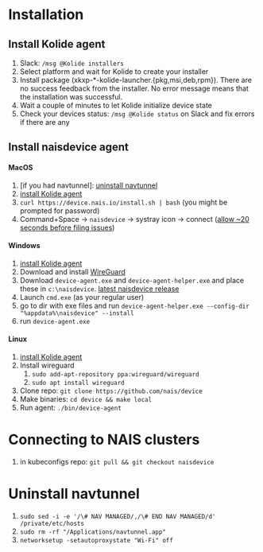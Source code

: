 # Installation

## Install Kolide agent
1. Slack: `/msg @Kolide installers`
2. Select platform and wait for Kolide to create your installer
3. Install package (xkxp-\*-kolide-launcher.{pkg,msi,deb,rpm}). There are no success feedback from the installer. No error message means that the installation was successful.
4. Wait a couple of minutes to let Kolide initialize device state
5. Check your devices status: `/msg @Kolide status` on Slack and fix errors if there are any

## Install naisdevice agent
#### MacOS 
1. [if you had navtunnel]: [uninstall navtunnel](#uninstall-navtunnel)
2. [install Kolide agent](#install-kolide-agent)
3. `curl https://device.nais.io/install.sh | bash` (you might be prompted for password)
4. Command+Space -> `naisdevice` -> systray icon -> connect ([allow ~20 seconds before filing issues](https://github.com/nais/device/issues/38))

#### Windows
1. [install Kolide agent](#install-kolide-agent)
2. Download and install [WireGuard](https://www.wireguard.com/install/)
3. Download `device-agent.exe` and `device-agent-helper.exe` and place these in `c:\naisdevice`. [latest naisdevice release](https://github.com/nais/device/releases/latest)
4. Launch `cmd.exe` (as your regular user)
5. go to dir with exe files and run `device-agent-helper.exe --config-dir "%appdata%\naisdevice" --install`
6. run `device-agent.exe`

#### Linux
1. [install Kolide agent](#install-kolide-agent)
2. Install wireguard
	1. `sudo add-apt-repository ppa:wireguard/wireguard`
	2. `sudo apt install wireguard`
3. Clone repo: `git clone https://github.com/nais/device`
4. Make binaries: `cd device && make local`
5. Run agent: `./bin/device-agent`

# Connecting to NAIS clusters
1. in kubeconfigs repo: `git pull && git checkout naisdevice`

# Uninstall navtunnel
1. `sudo sed -i -e '/\# NAV MANAGED/,/\# END NAV MANAGED/d' /private/etc/hosts`
2. `sudo rm -rf "/Applications/navtunnel.app"`
3. `networksetup -setautoproxystate "Wi-Fi" off`
